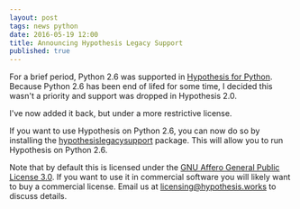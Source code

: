 ```yaml
---
layout: post
tags: news python
date: 2016-05-19 12:00
title: Announcing Hypothesis Legacy Support
published: true
---
```


For a brief period, Python 2.6 was supported in [Hypothesis for Python](
 {{site.url}}/products/#hypothesis-for-python
). Because Python 2.6 has been end of lifed for some time, I decided this wasn't
a priority and support was dropped in Hypothesis 2.0.

I've now added it back, but under a more restrictive license.

If you want to use Hypothesis on Python 2.6, you can now do so by installing
the [hypothesislegacysupport]({{site.url}}/products/#hypothesis-legacy-support)
package. This will allow you to run Hypothesis on Python 2.6.

Note that by default this is licensed under the [GNU Affero General Public License 3.0](
https://www.gnu.org/licenses/agpl-3.0.en.html). If you want to use it in commercial
software you will likely want to buy a commercial license. Email us at  [licensing@hypothesis.works](mailto:licensing@hypothesis.works)
to discuss details.
